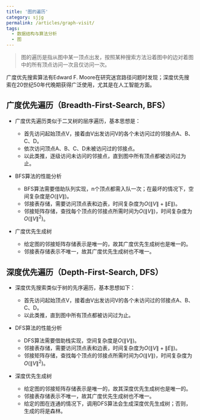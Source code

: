 ```yaml
---
title: '图的遍历'
category: sjjg
permalink: /articles/graph-visit/
tags:
  - 数据结构与算法分析
  - 图
---
```


> 图的遍历是指从图中某一顶点出发，按照某种搜索方法沿着图中的边对着图中的所有顶点访问一次且仅访问一次。

  广度优先搜索算法有Edward F. Moore在研究迷宫路径问题时发现；深度优先搜索在20世纪50年代晚期获得广泛使用，尤其是在人工智能方面。

## 广度优先遍历（Breadth-First-Search, BFS）
* 广度优先遍历类似于二叉树的层序遍历，基本思想是：
  - 首先访问起始顶点V，接着由V出发访问V的各个未访问过的邻接点A、B、C、D。
  - 依次访问顶点A、B、C、D未被访问过的邻接点。
  - 以此类推，逐级访问未访问的邻接点，直到图中所有顶点都被访问过为止。

* BFS算法的性能分析
  - BFS算法需要借助队列实现，n个顶点都需入队一次；在最坏的情况下，空间复杂度是$O\left ( \left \| V\right \|\right )$。
  - 邻接表存储，需要访问顶点表和边表，时间复杂度为$O\left ( \left \| V\right \| +  \left \| E\right \|\right )$。
  - 邻接矩阵存储，查找每个顶点的邻接点所需时间为$O\left ( \left \| V\right \|\right )$，时间复杂度为$O\left ( \left \| V\right \|^{2}\right )$。

* 广度优先生成树
  - 给定图的邻接矩阵存储表示是唯一的，故其广度优先生成树也是唯一的。
  - 邻接表存储表示不唯一，故其广度优先生成树也不唯一。
  
## 深度优先遍历（Depth-First-Search, DFS）
* 深度优先搜索类似于树的先序遍历，基本思想如下：
  - 首先访问起始顶点V，接着由V出发访问V的各个未访问过的邻接点A、B、C、D。
  - 以此类推，直到图中所有顶点都被访问过为止。
  
* DFS算法的性能分析
  - DFS算法需要借助栈实现，空间复杂度是$O\left ( \left \| V\right \|\right )$。
  - 邻接表存储，需要访问顶点表和边表，时间复杂度为$O\left ( \left \| V\right \| +  \left \| E\right \|\right )$。
  - 邻接矩阵存储，查找每个顶点的邻接点所需时间为$O\left ( \left \| V\right \|\right )$，时间复杂度为$O\left ( \left \| V\right \|^{2}\right )$。

* 深度优先生成树
  - 给定图的邻接矩阵存储表示是唯一的，故其深度优先生成树也是唯一的。
  - 邻接表存储表示不唯一，故其广度优先生成树也不唯一。
  - 给定的图在连通的情况下，调用DFS算法会生成深度优先生成树；否则，生成的将是森林。


